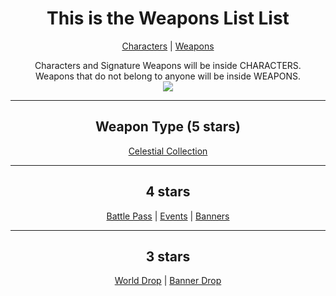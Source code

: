 <body>
  <div align="center">
    <h1>This is the Weapons List List</h1><p></p>
<a href="">Characters</a> | <a href="">Weapons</a><p></p>
Characters and Signature Weapons will be inside CHARACTERS.<br>
Weapons that do not belong to anyone will be inside WEAPONS.<br>
<img src="https://images-wixmp-ed30a86b8c4ca887773594c2.wixmp.com/i/600cc6ca-4f52-40e6-a83c-3bcd6e94e0ee/de7abse-2810a71f-480f-47a6-845f-823598d9f05d.png/v1/fill/w_1170,h_339/mmd_genshin_impact_sword_set_dl_by_cherrypiewithpoison_de7abse-fullview.png">
<hr>
<h2>Weapon Type (5 stars)</h2>
<a href="">Celestial Collection</a>
<hr>
<h2>4 stars</h2>
<a href="">Battle Pass</a> | <a href="">Events</a> | <a href="">Banners</a>
<hr>
<h2>3 stars</h2>
<a href="">World Drop</a> | <a href="">Banner Drop</a>
</body>
